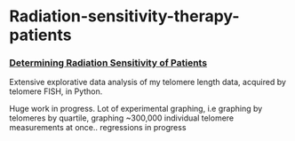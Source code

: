 # Radiation-sensitivity-therapy-patients

### [Determining Radiation Sensitivity of Patients](https://nbviewer.jupyter.org/github/Jared-Luxton/Radiation-sensitivity-therapy-patients/blob/master/RADIATION-SENSITIVITY-telos-chromosomes.ipynb)

Extensive explorative data analysis of my telomere length data, acquired by telomere FISH, in Python. 

Huge work in progress. Lot of experimental graphing, i.e graphing by telomeres by quartile, graphing ~300,000 individual telomere measurements at once.. regressions in progress
